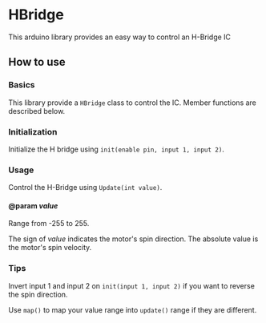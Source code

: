 # HBridge
This arduino library provides an easy way to control an H-Bridge IC

<h2> How to use </h2>

<h3> Basics </h3>
<p>This library provide a <code>HBridge</code> class to control the IC. Member functions are described below.</p>

<h3> Initialization </h3>
<p>Initialize the H bridge using <code>init(enable pin, input 1, input 2)</code>.</p>
  
<h3> Usage </h3>
<p>
  Control the H-Bridge using <code>Update(int value)</code>.
  
  <h4>@param <em>value</em></h4>
  <p>Range from -255 to 255.</p>
  <p>The sign of <em>value</em> indicates the motor's spin direction. The absolute value is the motor's spin velocity.
</p>
  
<h3> Tips </h3>
<p>Invert input 1 and input 2 on <code>init(input 1, input 2)</code> if you want to reverse the spin direction.<p/>
<p>Use <code>map()</code> to map your value range into <code>update()</code> range if they are different.</p>
